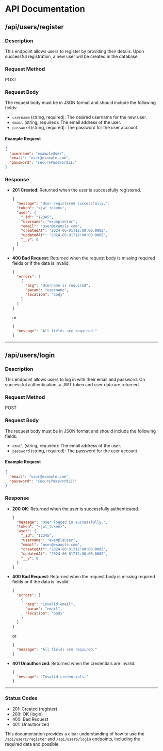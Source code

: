 # API Documentation

## /api/users/register

### Description

This endpoint allows users to register by providing their details. Upon successful registration, a new user will be created in the database.

### Request Method

POST

### Request Body

The request body must be in JSON format and should include the following fields:

- `username` (string, required): The desired username for the new user.
- `email` (string, required): The email address of the user.
- `password` (string, required): The password for the user account.

#### Example Request

```json
{
  "username": "exampleUser",
  "email": "user@example.com",
  "password": "securePassword123"
}
```

### Response

- **201 Created**: Returned when the user is successfully registered.

  ```json
  {
    "message": "User registered successfully.",
    "token": "<jwt_token>",
    "user": {
      "_id": "12345",
      "username": "exampleUser",
      "email": "user@example.com",
      "createdAt": "2024-06-01T12:00:00.000Z",
      "updatedAt": "2024-06-01T12:00:00.000Z",
      "__v": 0
    }
  }
  ```

- **400 Bad Request**: Returned when the request body is missing required fields or if the data is invalid.
  ```json
  {
    "errors": [
      {
        "msg": "Username is required",
        "param": "username",
        "location": "body"
      }
    ]
  }
  ```
  or
  ```json
  {
    "message": "All fields are required."
  }
  ```

---

## /api/users/login

### Description

This endpoint allows users to log in with their email and password. On successful authentication, a JWT token and user data are returned.

### Request Method

POST

### Request Body

The request body must be in JSON format and should include the following fields:

- `email` (string, required): The email address of the user.
- `password` (string, required): The password for the user account.

#### Example Request

```json
{
  "email": "user@example.com",
  "password": "securePassword123"
}
```

### Response

- **200 OK**: Returned when the user is successfully authenticated.

  ```json
  {
    "message": "User logged in successfully.",
    "token": "<jwt_token>",
    "user": {
      "_id": "12345",
      "username": "exampleUser",
      "email": "user@example.com",
      "createdAt": "2024-06-01T12:00:00.000Z",
      "updatedAt": "2024-06-01T12:00:00.000Z",
      "__v": 0
    }
  }
  ```

- **400 Bad Request**: Returned when the request body is missing required fields or if the data is invalid.

  ```json
  {
    "errors": [
      {
        "msg": "Invalid email",
        "param": "email",
        "location": "body"
      }
    ]
  }
  ```

  or

  ```json
  {
    "message": "All fields are required."
  }
  ```

- **401 Unauthorized**: Returned when the credentials are invalid.
  ```json
  {
    "message": "Invalid credentials."
  }
  ```

---

### Status Codes

- 201: Created (register)
- 200: OK (login)
- 400: Bad Request
- 401: Unauthorized

This documentation provides a clear understanding of how to use the `/api/users/register` and `/api/users/login` endpoints, including the required data and possible

